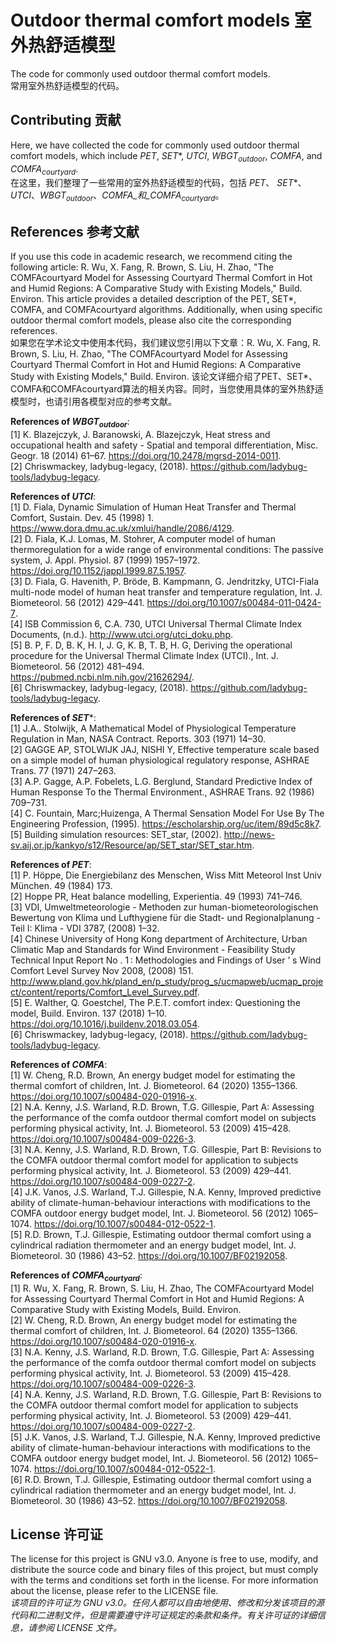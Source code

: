 # Outdoor thermal comfort models 室外热舒适模型
The code for commonly used outdoor thermal comfort models.  
常用室外热舒适模型的代码。

## Contributing 贡献

Here, we have collected the code for commonly used outdoor thermal comfort models, which include _PET_, _SET_\*, _UTCI_, _WBGT<sub>outdoor</sub>_, _COMFA_, and _COMFA<sub>courtyard</sub>_.  
在这里，我们整理了一些常用的室外热舒适模型的代码，包括 _PET_、 _SET_\*、_UTCI_、_WBGT<sub>outdoor</sub>_、_COMFA_和_COMFA<sub>courtyard</sub>_。

## References 参考文献

If you use this code in academic research, we recommend citing the following article: R. Wu, X. Fang, R. Brown, S. Liu, H. Zhao, "The COMFAcourtyard Model for Assessing Courtyard Thermal Comfort in Hot and Humid Regions: A Comparative Study with Existing Models," Build. Environ. This article provides a detailed description of the PET, SET*, COMFA, and COMFAcourtyard algorithms. Additionally, when using specific outdoor thermal comfort models, please also cite the corresponding references.  
如果您在学术论文中使用本代码，我们建议您引用以下文章：R. Wu, X. Fang, R. Brown, S. Liu, H. Zhao, "The COMFAcourtyard Model for Assessing Courtyard Thermal Comfort in Hot and Humid Regions: A Comparative Study with Existing Models," Build. Environ. 该论文详细介绍了PET、SET*、COMFA和COMFAcourtyard算法的相关内容。同时，当您使用具体的室外热舒适模型时，也请引用各模型对应的参考文献。

**References of _WBGT<sub>outdoor</sub>_**:  
[1] K. Blazejczyk, J. Baranowski, A. Blazejczyk, Heat stress and occupational health and safety - Spatial and temporal differentiation, Misc. Geogr. 18 (2014) 61–67. https://doi.org/10.2478/mgrsd-2014-0011.   
[2] Chriswmackey, ladybug-legacy, (2018). https://github.com/ladybug-tools/ladybug-legacy.  
    
**References of _UTCI_**:  
[1] D. Fiala, Dynamic Simulation of Human Heat Transfer and Thermal Comfort, Sustain. Dev. 45 (1998) 1. https://www.dora.dmu.ac.uk/xmlui/handle/2086/4129.  
[2] D. Fiala, K.J. Lomas, M. Stohrer, A computer model of human thermoregulation for a wide range of environmental conditions: The passive system, J. Appl. Physiol. 87 (1999) 1957–1972. https://doi.org/10.1152/jappl.1999.87.5.1957.  
[3] D. Fiala, G. Havenith, P. Bröde, B. Kampmann, G. Jendritzky, UTCI-Fiala multi-node model of human heat transfer and temperature regulation, Int. J. Biometeorol. 56 (2012) 429–441. https://doi.org/10.1007/s00484-011-0424-7.  
[4] ISB Commission 6, C.A. 730, UTCI Universal Thermal Climate Index Documents, (n.d.). http://www.utci.org/utci_doku.php.  
[5] B. P, F. D, B. K, H. I, J. G, K. B, T. B, H. G, Deriving the operational procedure for the Universal Thermal Climate Index (UTCI)., Int. J. Biometeorol. 56 (2012) 481–494. https://pubmed.ncbi.nlm.nih.gov/21626294/.  
[6] Chriswmackey, ladybug-legacy, (2018). https://github.com/ladybug-tools/ladybug-legacy.  

**References of _SET_***:  
[1] J.A.. Stolwijk, A Mathematical Model of Physiological Temperature Regulation in Man, NASA Contract. Reports. 303 (1971) 14–30.  
[2] GAGGE AP, STOLWIJK JAJ, NISHI Y, Effective temperature scale based on a simple model of human physiological regulatory response, ASHRAE Trans. 77 (1971) 247–263.  
[3] A.P. Gagge, A.P. Fobelets, L.G. Berglund, Standard Predictive Index of Human Response To the Thermal Environment., ASHRAE Trans. 92 (1986) 709–731.  
[4] C. Fountain, Marc;Huizenga, A Thermal Sensation Model For Use By The Engineering Profession, (1995). https://escholarship.org/uc/item/89d5c8k7.  
[5] Building simulation resources: SET_star, (2002). http://news-sv.aij.or.jp/kankyo/s12/Resource/ap/SET_star/SET_star.htm.  

**References of _PET_**:  
[1] P. Höppe, Die Energiebilanz des Menschen, Wiss Mitt Meteorol Inst Univ München. 49 (1984) 173.  
[2] Hoppe PR, Heat balance modelling, Experientia. 49 (1993) 741–746.  
[3] VDI, Umweltmeteorologie - Methoden zur human-biometeorologischen Bewertung von Klima und Lufthygiene für die Stadt- und Regionalplanung - Teil I: Klima - VDI 3787, (2008) 1–32.  
[4] Chinese University of Hong Kong department of Architecture, Urban Climatic Map and Standards for Wind Environment - Feasibility Study Technical Input Report No . 1 : Methodologies and Findings of User ’ s Wind Comfort Level Survey Nov 2008, (2008) 151. http://www.pland.gov.hk/pland_en/p_study/prog_s/ucmapweb/ucmap_project/content/reports/Comfort_Level_Survey.pdf.  
[5] E. Walther, Q. Goestchel, The P.E.T. comfort index: Questioning the model, Build. Environ. 137 (2018) 1–10. https://doi.org/10.1016/j.buildenv.2018.03.054.  
[6] Chriswmackey, ladybug-legacy, (2018). https://github.com/ladybug-tools/ladybug-legacy.  

**References of _COMFA_**:  
[1] W. Cheng, R.D. Brown, An energy budget model for estimating the thermal comfort of children, Int. J. Biometeorol. 64 (2020) 1355–1366. https://doi.org/10.1007/s00484-020-01916-x.  
[2] N.A. Kenny, J.S. Warland, R.D. Brown, T.G. Gillespie, Part A: Assessing the performance of the comfa outdoor thermal comfort model on subjects performing physical activity, Int. J. Biometeorol. 53 (2009) 415–428. https://doi.org/10.1007/s00484-009-0226-3.  
[3] N.A. Kenny, J.S. Warland, R.D. Brown, T.G. Gillespie, Part B: Revisions to the COMFA outdoor thermal comfort model for application to subjects performing physical activity, Int. J. Biometeorol. 53 (2009) 429–441. https://doi.org/10.1007/s00484-009-0227-2.  
[4] J.K. Vanos, J.S. Warland, T.J. Gillespie, N.A. Kenny, Improved predictive ability of climate-human-behaviour interactions with modifications to the COMFA outdoor energy budget model, Int. J. Biometeorol. 56 (2012) 1065–1074. https://doi.org/10.1007/s00484-012-0522-1.  
[5] R.D. Brown, T.J. Gillespie, Estimating outdoor thermal comfort using a cylindrical radiation thermometer and an energy budget model, Int. J. Biometeorol. 30 (1986) 43–52. https://doi.org/10.1007/BF02192058.  

**References of _COMFA<sub>courtyard</sub>_**:  
[1] R. Wu, X. Fang, R. Brown, S. Liu, H. Zhao, The COMFAcourtyard Model for Assessing Courtyard Thermal Comfort in Hot and Humid Regions: A Comparative Study with Existing Models, Build. Environ.  
[2] W. Cheng, R.D. Brown, An energy budget model for estimating the thermal comfort of children, Int. J. Biometeorol. 64 (2020) 1355–1366. https://doi.org/10.1007/s00484-020-01916-x.  
[3] N.A. Kenny, J.S. Warland, R.D. Brown, T.G. Gillespie, Part A: Assessing the performance of the comfa outdoor thermal comfort model on subjects performing physical activity, Int. J. Biometeorol. 53 (2009) 415–428. https://doi.org/10.1007/s00484-009-0226-3.  
[4] N.A. Kenny, J.S. Warland, R.D. Brown, T.G. Gillespie, Part B: Revisions to the COMFA outdoor thermal comfort model for application to subjects performing physical activity, Int. J. Biometeorol. 53 (2009) 429–441. https://doi.org/10.1007/s00484-009-0227-2.  
[5] J.K. Vanos, J.S. Warland, T.J. Gillespie, N.A. Kenny, Improved predictive ability of climate-human-behaviour interactions with modifications to the COMFA outdoor energy budget model, Int. J. Biometeorol. 56 (2012) 1065–1074. https://doi.org/10.1007/s00484-012-0522-1.  
[6] R.D. Brown, T.J. Gillespie, Estimating outdoor thermal comfort using a cylindrical radiation thermometer and an energy budget model, Int. J. Biometeorol. 30 (1986) 43–52. https://doi.org/10.1007/BF02192058.  
    
## License 许可证
The license for this project is GNU v3.0. Anyone is free to use, modify, and distribute the source code and binary files of this project, but must comply with the terms and conditions set forth in the license. For more information about the license, please refer to the LICENSE file.  
_该项目的许可证为 GNU v3.0。任何人都可以自由地使用、修改和分发该项目的源代码和二进制文件，但是需要遵守许可证规定的条款和条件。有关许可证的详细信息，请参阅 LICENSE 文件。_ 
